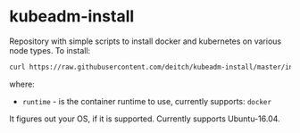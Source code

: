 # kubeadm-install

Repository with simple scripts to install docker and kubernetes on various node types. To install:

```sh
curl https://raw.githubusercontent.com/deitch/kubeadm-install/master/install.sh | sh -s <runtime>
```

where:

* `runtime` - is the container runtime to use, currently supports: `docker`

It figures out your OS, if it is supported. Currently supports Ubuntu-16.04.

